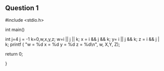 ## Question 1 <br/>

#include <stdio.h>

int main()

int j=4 j = -1 k=0,w,x,y,z;
w=i || j || k;
x = i && j && k;
y= i || j && k;
z = i && j | k;
printf ( "w = %d x = %d y = %d z = %d\n", w, X,Y, Z);



return 0;

}

